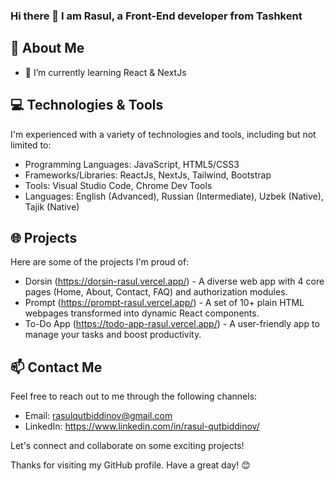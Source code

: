 ### Hi there 👋 I am Rasul, a Front-End developer from Tashkent

## 🚀 About Me
- 🌱 I’m currently learning React & NextJs

## 💻 Technologies & Tools

I'm experienced with a variety of technologies and tools, including but not limited to:

- Programming Languages: JavaScript, HTML5/CSS3
- Frameworks/Libraries: ReactJs, NextJs, Tailwind, Bootstrap
- Tools: Visual Studio Code, Chrome Dev Tools
- Languages: English (Advanced), Russian (Intermediate), Uzbek (Native), Tajik (Native)

## 🌐 Projects

Here are some of the projects I'm proud of:

- Dorsin (https://dorsin-rasul.vercel.app/) - A diverse web app with 4 core pages (Home, About, Contact, FAQ) and authorization modules.
- Prompt (https://prompt-rasul.vercel.app/) - A set of 10+ plain HTML webpages transformed into dynamic React components.
- To-Do App (https://todo-app-rasul.vercel.app/) - A user-friendly app to manage your tasks and boost productivity.

## 📫 Contact Me

Feel free to reach out to me through the following channels:

- Email: rasulqutbiddinov@gmail.com
- LinkedIn: https://www.linkedin.com/in/rasul-qutbiddinov/

Let's connect and collaborate on some exciting projects!

Thanks for visiting my GitHub profile. Have a great day! 😊

<br />
<br />

[telegram]: https://t.me/Qutbiddinov_04
[linkedin]: https://www.linkedin.com/in/rasul-qutbiddinov/
[github]: https://github.com/rasul-qutbiddinov/
[instagram]: https://www.instagram.com/qutbiddinov.04/
